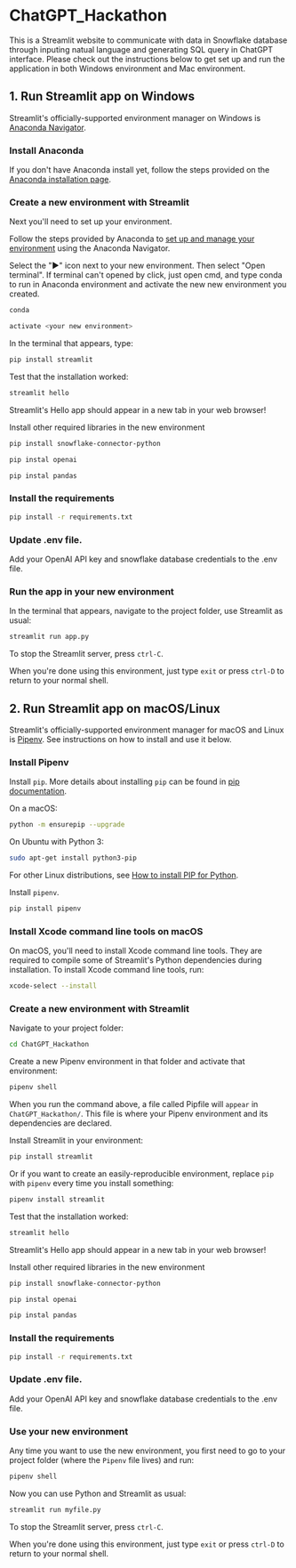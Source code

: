# ChatGPT_Hackathon

This is a Streamlit website to communicate with data in Snowflake database through inputing natual language and generating SQL query in ChatGPT interface.
Please check out the instructions below to get set up and run the application in both Windows environment and Mac environment.



## 1. Run Streamlit app on Windows
Streamlit's officially-supported environment manager on Windows is [Anaconda Navigator](https://docs.anaconda.com/navigator/).


### Install Anaconda
If you don't have Anaconda install yet, follow the steps provided on the [Anaconda installation page](https://docs.anaconda.com/anaconda/install/windows/).


### Create a new environment with Streamlit
Next you'll need to set up your environment.

Follow the steps provided by Anaconda to [set up and manage your environment](https://docs.anaconda.com/navigator/getting-started/#managing-environments) using the Anaconda Navigator.

Select the "▶" icon next to your new environment. Then select "Open terminal". If terminal can't opened by click, just open cmd, and type conda to run in Anaconda environment and activate the new new environment you created.
```sh
conda
```
```sh
activate <your new environment>
```

In the terminal that appears, type:
```sh
pip install streamlit
```

Test that the installation worked:
```sh
streamlit hello
```
Streamlit's Hello app should appear in a new tab in your web browser!

Install other required libraries in the new environment
```sh
pip install snowflake-connector-python
```
```sh
pip instal openai
```
```sh
pip instal pandas
```


### Install the requirements

```sh
pip install -r requirements.txt
```


### Update .env file.
Add your OpenAI API key and snowflake database credentials to the .env file.



### Run the app in your new environment
In the terminal that appears, navigate to the project folder, use Streamlit as usual:
```sh
streamlit run app.py
```
To stop the Streamlit server, press `ctrl-C`.

When you're done using this environment, just type `exit` or press `ctrl-D` to return to your normal shell.





## 2. Run Streamlit app on macOS/Linux
Streamlit's officially-supported environment manager for macOS and Linux is [Pipenv](https://pypi.org/project/pipenv/). See instructions on how to install and use it below.


### Install Pipenv
Install `pip`. More details about installing `pip` can be found in [pip documentation](https://pip.pypa.io/en/stable/installation/#supported-methods).

On a macOS:
```sh
python -m ensurepip --upgrade
```

On Ubuntu with Python 3:
```sh
sudo apt-get install python3-pip
```

For other Linux distributions, see [How to install PIP for Python](https://www.makeuseof.com/tag/install-pip-for-python/).

Install `pipenv`.
```sh
pip install pipenv
```


### Install Xcode command line tools on macOS
On macOS, you'll need to install Xcode command line tools. They are required to compile some of Streamlit's Python dependencies during installation. To 
install Xcode command line tools, run:
```sh
xcode-select --install
```


### Create a new environment with Streamlit
Navigate to your project folder:
```sh
cd ChatGPT_Hackathon
```

Create a new Pipenv environment in that folder and activate that environment:
```sh
pipenv shell
```
When you run the command above, a file called Pipfile will `appear` in `ChatGPT_Hackathon/`. This file is where your Pipenv environment and its dependencies are declared.

Install Streamlit in your environment:
```sh
pip install streamlit
```
Or if you want to create an easily-reproducible environment, replace `pip` with `pipenv` every time you install something:
```sh
pipenv install streamlit
```

Test that the installation worked:
```sh
streamlit hello
```
Streamlit's Hello app should appear in a new tab in your web browser!

Install other required libraries in the new environment
```sh
pip install snowflake-connector-python
```
```sh
pip instal openai
```
```sh
pip instal pandas
```


### Install the requirements

```sh
pip install -r requirements.txt
```


### Update .env file.
Add your OpenAI API key and snowflake database credentials to the .env file.


### Use your new environment
Any time you want to use the new environment, you first need to go to your project folder (where the `Pipenv` file lives) and run:
```sh
pipenv shell
```

Now you can use Python and Streamlit as usual:
```sh
streamlit run myfile.py
```
To stop the Streamlit server, press `ctrl-C`.

When you're done using this environment, just type `exit` or press `ctrl-D` to return to your normal shell.

